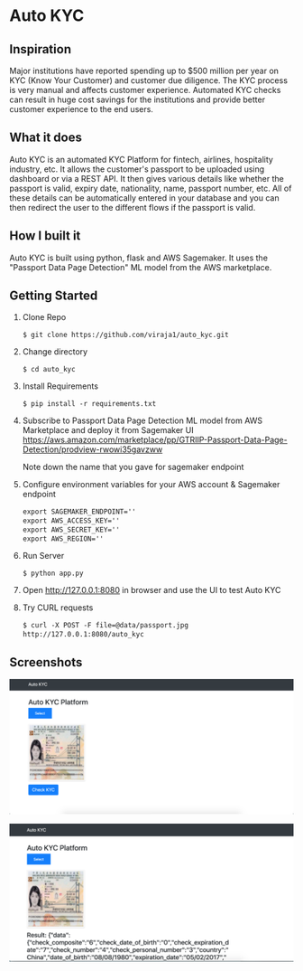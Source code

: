 # Auto KYC

## Inspiration
Major institutions have reported spending up to $500 million per year on KYC (Know Your Customer) and customer due diligence. The KYC process is very manual and affects customer experience. Automated KYC checks can result in huge cost savings for the institutions and provide better customer experience to the end users.

## What it does
Auto KYC is an automated KYC Platform for fintech, airlines, hospitality industry, etc. It allows the customer's passport to be uploaded using dashboard or via a REST API. It then gives various details like whether the passport is valid, expiry date, nationality, name, passport number, etc. All of these details can be automatically entered in your database and you can then redirect the user to the different flows if the passport is valid.

## How I built it
Auto KYC is built using python, flask and AWS Sagemaker. It uses the "Passport Data Page Detection" ML model from the AWS marketplace.

## Getting Started

1) Clone Repo
    ```
    $ git clone https://github.com/viraja1/auto_kyc.git
    ```
2) Change directory
    ```
    $ cd auto_kyc
    ```

3) Install Requirements
    ```
    $ pip install -r requirements.txt
    ```
 
4) Subscribe to Passport Data Page Detection ML model from AWS Marketplace and deploy it from Sagemaker UI  
   https://aws.amazon.com/marketplace/pp/GTRIIP-Passport-Data-Page-Detection/prodview-rwowi35gavzww
   
   Note down the name that you gave for sagemaker endpoint
   
5) Configure environment variables for your AWS account & Sagemaker endpoint

   ```
   export SAGEMAKER_ENDPOINT=''
   export AWS_ACCESS_KEY=''
   export AWS_SECRET_KEY=''
   export AWS_REGION=''
   ```   
   
6) Run Server
   ```
   $ python app.py
   ``` 
7) Open http://127.0.0.1:8080 in browser and use the UI to test Auto KYC

8) Try CURL requests
   ```
   $ curl -X POST -F file=@data/passport.jpg http://127.0.0.1:8080/auto_kyc
   ```

## Screenshots
![](screenshots/auto_kyc_1.png)

![](screenshots/auto_kyc_2.png)

